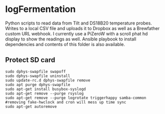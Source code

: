 # logFermentation
Python scripts to read data from Tilt and DS18B20 temperature probes. Writes to a local CSV file and uploads it to Dropbox as well as a Brewfather custom URL webhook. I currently use a PiZeroW with a scroll phat hd display to show the readings as well. Ansible playbook to install dependencies and contents of this folder is also available.

## Protect SD card
```
sudo dphys-swapfile swapoff
sudo dphys-swapfile uninstall
sudo update-rc.d dphys-swapfile remove
sudo apt purge dphys-swapfile
sudo apt-get install busybox-syslogd
sudo apt-get remove --purge rsyslog
sudo apt-get remove --purge logrotate triggerhappy samba-common #removing fake-hwclock and cron will mess up time sync
sudo apt-get autoremove
```